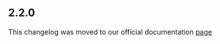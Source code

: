 ## 2.2.0

This changelog was moved to our official documentation [page](https://docs.tryrook.io/docs/category/sdks)